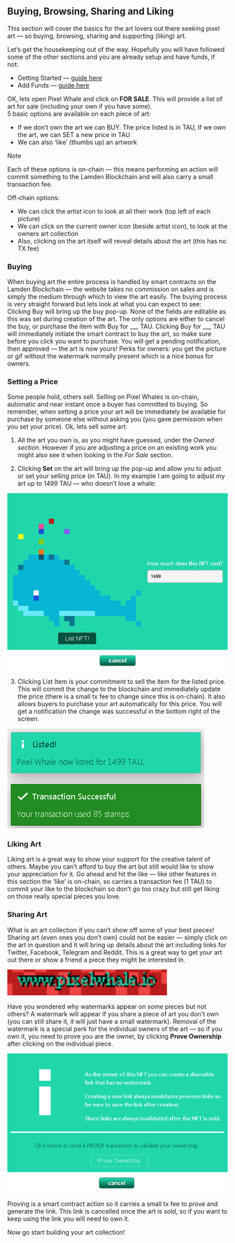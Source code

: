 ## Buying, Browsing, Sharing and Liking
This section will cover the basics for the art lovers out there seeking pixel art — so buying, browsing, sharing and supporting (liking) art.

Let’s get the housekeeping out of the way. Hopefully you will have followed some of the other sections and you are already setup and have funds, if not:  
* Getting Started — [guide here](setup.md#Getting-Setup)    
* Add Funds — [guide here](setup.md#Adding-Funds)    

OK, lets open Pixel Whale and click on **FOR SALE**. This will provide a list of art for sale (including your own if you have some).  
5 basic options are available on each piece of art:  
* If we don’t own the art we can BUY. The price listed is in TAU, If we own the art, we can SET a new price in TAU   
* We can also ‘like’ (thumbs up) an artwork   
>[!Note]
> Each of these options is on-chain — this means performing an action will commit something to the Lamden Blockchain and will also carry a small transaction fee.  

  Off-chain options:    
* We can click the artist icon to look at all their work (top left of each picture)   
* We can click on the current owner icon (beside artist icon), to look at the owners art collection   
* Also, clicking on the art itself will reveal details about the art (this has no TX fee)   

### Buying
When buying art the entire process is handled by smart contracts on the Lamden Blockchain — the website takes no commission on sales and is simply the medium through which to view the art easily. The buying process is very straight forward but lets look at what you can expect to see:  
Clicking Buy will bring up the buy pop-up. None of the fields are editable as this was set during creation of the art. The only options are either to cancel the buy, or purchase the item with Buy for ___ TAU.
Clicking Buy for ___ TAU will immediately initiate the smart contract to buy the art, so make sure before you click you want to purchase. You will get a pending notification, then approved — the art is now yours!
Perks for owners: you get the picture or gif without the watermark normally present which is a nice bonus for owners.

### Setting a Price
Some people hold, others sell. Selling on Pixel Whales is on-chain, automatic and near instant once a buyer has committed to buying. So remember, when setting a price your art will be immediately be available for purchase by someone else without asking you (you gave permission when you set your price). Ok, lets sell some art:   
1. All the art you own is, as you might have guessed, under the *Owned section*. However if you are adjusting a price on an existing work you might also see it when looking in the *For Sale* section.   

2. Clicking **Set** on the art will bring up the pop-up and allow you to adjust or set your selling price (in TAU). In my example I am going to adjust my art up to 1499 TAU — who doesn’t love a whale:   

![buy1](./static/buy1.png ':size=969')

3. Clicking List Item is your commitment to sell the item for the listed price. This will commit the change to the blockchain and immediately update the price (there is a small tx fee to change since this is on-chain). It also allows buyers to purchase your art automatically for this price. You will get a notification the change was successful in the bottom right of the screen.   

![buy2](./static/buy2.png ':size=451')

### Liking Art
Liking art is a great way to show your support for the creative talent of others. Maybe you can’t afford to buy the art but still would like to show your appreciation for it. Go ahead and hit the like — like other features in this section the ‘like’ is on-chain, so carries a transaction fee (1 TAU) to commit your like to the blockchain so don’t go too crazy but still get liking on those really special pieces you love.

### Sharing Art
What is an art collection if you can’t show off some of your best pieces! Sharing art (even ones you don’t own) could not be easier — simply click on the art in question and it will bring up details about the art including links for Twitter, Facebook, Telegram and Reddit. This is a great way to get your art out there or show a friend a piece they might be interested in.   

![buy3](./static/buy3.png ':size=365')

Have you wondered why watermarks appear on some pieces but not others? A watermark will appear if you share a piece of art you don’t own (you can still share it, it will just have a small watermark). Removal of the watermark is a special perk for the individual owners of the art — so if you own it, you need to prove you are the owner, by clicking **Prove Ownership** after clicking on the individual piece.

![buy4](./static/buy4.png ':size=639')

Proving is a smart contract action so it carries a small tx fee to prove and generate the link. This link is cancelled once the art is sold, so if you want to keep using the link you will need to own it.

Now go start building your art collection!









